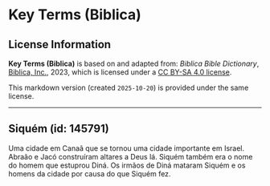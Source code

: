 # Key Terms (Biblica)

## License Information

**Key Terms (Biblica)** is based on and adapted from: _Biblica Bible Dictionary_, [Biblica, Inc.](https://www.biblica.com/), 2023, which is licensed under a [CC BY-SA 4.0 license](https://creativecommons.org/licenses/by-sa/4.0/legalcode.en).

This markdown version (created `2025-10-20`) is provided under the same license.



--------------------------------

## Siquém (id: 145791)

Uma cidade em Canaã que se tornou uma cidade importante em Israel. Abraão e Jacó construíram altares a Deus lá. Siquém também era o nome do homem que estuprou Diná. Os irmãos de Diná mataram Siquém e os homens da cidade por causa do que Siquém fez.


